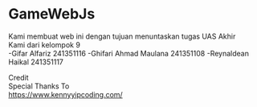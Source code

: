 # GameWebJs

Kami membuat web ini dengan tujuan menuntaskan tugas UAS Akhir  
Kami dari kelompok 9  
-Gifar Alfariz 241351116
-Ghifari Ahmad Maulana 241351108
-Reynaldean Haikal 241351117

Credit  
Special Thanks To  
https://www.kennyyipcoding.com/


